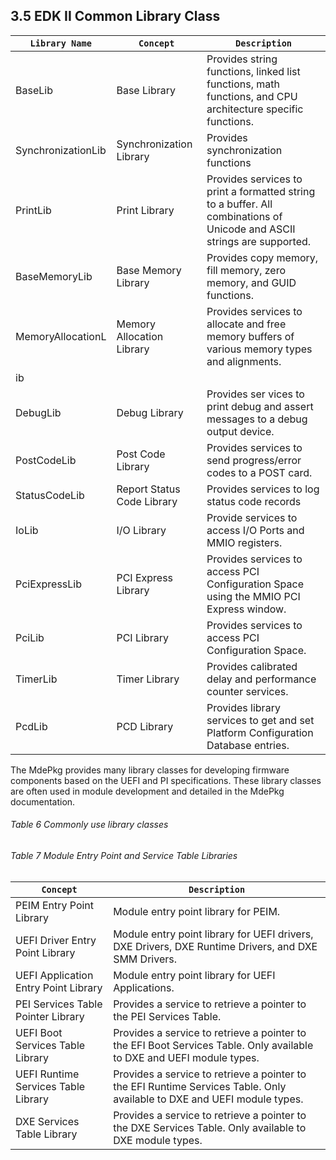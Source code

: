 <!--- @file
  3.5 EDK II Common Library Class

  Copyright (c) 2010-2018, Intel Corporation. All rights reserved.<BR>

  Redistribution and use in source (original document form) and 'compiled'
  forms (converted to PDF, epub, HTML and other formats) with or without
  modification, are permitted provided that the following conditions are met:

  1) Redistributions of source code (original document form) must retain the
     above copyright notice, this list of conditions and the following
     disclaimer as the first lines of this file unmodified.

  2) Redistributions in compiled form (transformed to other DTDs, converted to
     PDF, epub, HTML and other formats) must reproduce the above copyright
     notice, this list of conditions and the following disclaimer in the
     documentation and/or other materials provided with the distribution.

  THIS DOCUMENTATION IS PROVIDED BY TIANOCORE PROJECT "AS IS" AND ANY EXPRESS OR
  IMPLIED WARRANTIES, INCLUDING, BUT NOT LIMITED TO, THE IMPLIED WARRANTIES OF
  MERCHANTABILITY AND FITNESS FOR A PARTICULAR PURPOSE ARE DISCLAIMED. IN NO
  EVENT SHALL TIANOCORE PROJECT  BE LIABLE FOR ANY DIRECT, INDIRECT, INCIDENTAL,
  SPECIAL, EXEMPLARY, OR CONSEQUENTIAL DAMAGES (INCLUDING, BUT NOT LIMITED TO,
  PROCUREMENT OF SUBSTITUTE GOODS OR SERVICES; LOSS OF USE, DATA, OR PROFITS;
  OR BUSINESS INTERRUPTION) HOWEVER CAUSED AND ON ANY THEORY OF LIABILITY,
  WHETHER IN CONTRACT, STRICT LIABILITY, OR TORT (INCLUDING NEGLIGENCE OR
  OTHERWISE) ARISING IN ANY WAY OUT OF THE USE OF THIS DOCUMENTATION, EVEN IF
  ADVISED OF THE POSSIBILITY OF SUCH DAMAGE.

-->

## 3.5 EDK II Common Library Class

| `Library Name`     | `Concept`                  | `Description`                                                                                                           |
| ------------------ | -------------------------- | ----------------------------------------------------------------------------------------------------------------------- |
| BaseLib            | Base Library               | Provides string functions, linked list functions, math functions, and CPU architecture specific functions.              |
| SynchronizationLib | Synchronization Library    | Provides synchronization functions                                                                                      |
| PrintLib           | Print Library              | Provides services to print a formatted string to a buffer. All combinations of Unicode and ASCII strings are supported. |
| BaseMemoryLib      | Base Memory Library        | Provides copy memory, fill memory, zero memory, and GUID functions.                                                     |
| MemoryAllocationL  | Memory Allocation Library  | Provides services to allocate and free memory buffers of various memory types and alignments.                           |
| ib                 |                            |                                                                                                                         |
| DebugLib           | Debug Library              | Provides ser vices to print debug and assert messages to a debug output device.                                         |
| PostCodeLib        | Post Code Library          | Provides services to send progress/error codes to a POST card.                                                          |
| StatusCodeLib      | Report Status Code Library | Provides services to log status code records                                                                            |
| IoLib              | I/O Library                | Provide services to access I/O Ports and MMIO registers.                                                                |
| PciExpressLib      | PCI Express Library        | Provides services to access PCI Configuration Space using the MMIO PCI Express window.                                  |
| PciLib             | PCI Library                | Provides services to access PCI Configuration Space.                                                                    |
| TimerLib           | Timer Library              | Provides calibrated delay and performance counter services.                                                             |
| PcdLib             | PCD Library                | Provides library services to get and set Platform Configuration Database entries.                                       |

The MdePkg provides many library classes for developing firmware components
based on the UEFI and PI specifications. These library classes are often used
in module development and detailed in the MdePkg documentation.

###### Table 6 Commonly use library classes

###### Table 7 Module Entry Point and Service Table Libraries

| `Concept`                            | `Description`                                                                                                            |
| ------------------------------------ | ------------------------------------------------------------------------------------------------------------------------ |
| PEIM Entry Point Library             | Module entry point library for PEIM.                                                                                     |
| UEFI Driver Entry Point Library      | Module entry point library for UEFI drivers, DXE Drivers, DXE Runtime Drivers, and DXE SMM Drivers.                      |
| UEFI Application Entry Point Library | Module entry point library for UEFI Applications.                                                                        |
| PEI Services Table Pointer Library   | Provides a service to retrieve a pointer to the PEI Services Table.                                                      |
| UEFI Boot Services Table Library     | Provides a service to retrieve a pointer to the EFI Boot Services Table. Only available to DXE and UEFI module types.    |
| UEFI Runtime Services Table Library  | Provides a service to retrieve a pointer to the EFI Runtime Services Table. Only available to DXE and UEFI module types. |
| DXE Services Table Library           | Provides a service to retrieve a pointer to the DXE Services Table. Only available to DXE module types.                  |
